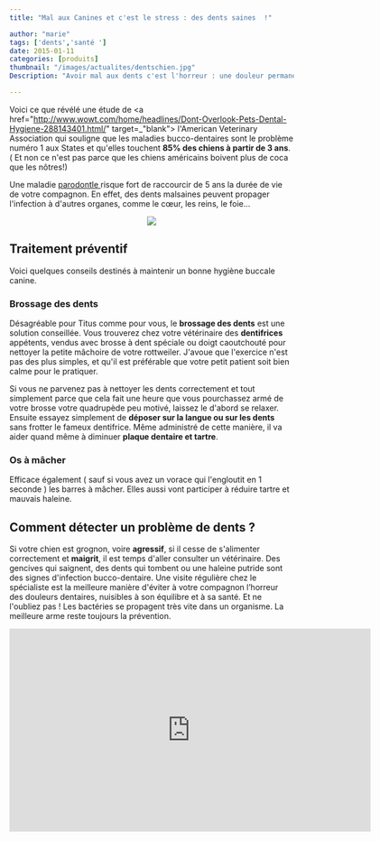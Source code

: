 ```yaml
---
title: "Mal aux Canines et c'est le stress : des dents saines  !"

author: "marie"
tags: ['dents','santé ']
date: 2015-01-11
categories: [produits]
thumbnail: "/images/actualites/dentschien.jpg"
Description: "Avoir mal aux dents c'est l'horreur : une douleur permanente, impossible de s'alimenter correctement, bref, c'est juste insupportable. Et bien pour nos petits amis c'est la même chose ! Dents cariées, tartre vont non seulement pourrir l'équilibre de votre chien mais aussi vont mettre sa santé en danger."

---
```



Voici ce que révélé une étude de <a href="http://www.wowt.com/home/headlines/Dont-Overlook-Pets-Dental-Hygiene-288143401.html/" target=_"blank"> l'American Veterinary Association </a>  qui souligne que les maladies bucco-dentaires sont le problème numéro 1 aux States et qu'elles touchent **85% des chiens à partir de 3 ans**. ( Et non ce n'est pas parce que les chiens américains boivent plus de coca que les nôtres!)

Une maladie <a href=" http://fr.wikipedia.org/wiki/Maladie_parodontale/" target="_blank"> parodontle </a>  risque fort de raccourcir de 5 ans la durée de vie de votre compagnon. En effet, des dents malsaines peuvent propager l'infection à d'autres organes, comme le cœur, les reins, le foie...

<p align="center"><img src= "/images/actualites/dentschien.jpg"></p>



## Traitement préventif ##
Voici quelques conseils destinés à maintenir un bonne hygiène buccale canine.
### Brossage des dents ###
Désagréable pour Titus comme pour vous, le **brossage des dents** est une solution conseillée. Vous trouverez chez votre vétérinaire des **dentifrices** appétents, vendus avec brosse à dent spéciale ou doigt caoutchouté pour nettoyer la petite mâchoire de votre rottweiler. J'avoue que l'exercice n'est pas des plus simples, et qu'il est préférable que votre petit patient soit bien calme pour le pratiquer.


Si vous ne parvenez pas à nettoyer les dents correctement et tout simplement parce que cela fait une  heure que vous pourchassez armé de votre brosse votre quadrupède peu motivé, laissez le d'abord se relaxer. Ensuite essayez simplement de **déposer sur la langue ou sur les dents** sans frotter le fameux dentifrice. Même administré de cette manière, il va aider quand même à diminuer **plaque dentaire et tartre**.


### Os à mâcher ###
Efficace également ( sauf si vous avez un vorace qui l'engloutit en 1 seconde ) les barres à mâcher. Elles aussi vont participer à réduire tartre et mauvais haleine.


## Comment détecter un problème de dents ? ##

Si votre chien est grognon, voire **agressif**, si il cesse de s'alimenter correctement et **maigrit**, il est temps d'aller consulter un vétérinaire. Des gencives qui saignent, des dents qui tombent ou une haleine putride sont des signes d'infection bucco-dentaire.
Une visite régulière chez le spécialiste est la meilleure manière d'éviter à votre compagnon l’horreur des douleurs dentaires, nuisibles à son équilibre et à sa santé. Et ne l'oubliez pas !  Les bactéries se propagent très vite dans un organisme. La meilleure arme reste toujours la prévention.






<p align="center"><iframe scrolling="no" frameborder="0" allowfullscreen webkitallowfullscreen mozallowfullscreen src="http://up.anv.bz/latest/anvload.html?key=eyJtIjoiZ3JheSIsInAiOiJkZWZhdWx0IiwidiI6IjMwMjUwMDMiLCJwbHVnaW5zIjp7ImRmcCI6eyJhZFRhZ1VybCI6Imh0dHA6Ly9wdWJhZHMuZy5kb3VibGVjbGljay5uZXQvZ2FtcGFkL2Fkcz9zej02NDB4NDgwJml1PS8zMDE3MjE3MTUvV09XVCZjaXVfc3pzJmltcGw9cyZnZGZwX3JlcT0xJmFkX3J1bGU9MSZlbnY9dnAmb3V0cHV0PXhtbF92YXN0MiZ1bnZpZXdlZF9wb3NpdGlvbl9zdGFydD0xJmNvcnJlbGF0b3I9Jyt0cysnJmNtc2lkPTE4MzUmdmlkPUFOVl9HUlRWXzMwMjUwMDMifSwiYW5hbHl0aWNzIjp7InBkYiI6MjM1OTAzMTF9fX0"  width ="640" height="360"></iframe></p>